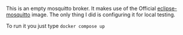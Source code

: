 This is an empty mosquitto broker.
It makes use of the Official [eclipse-mosquitto](https://hub.docker.com/_/eclipse-mosquitto/) image.
The only thing I did is configuring it for local testing.

To run it you just type `docker compose up`
